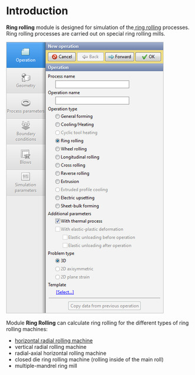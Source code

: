 # Introduction

**Ring rolling** module is designed for simulation of the[ ring rolling](https://en.wikipedia.org/wiki/Rolling_%28metalworking%29?oldformat=true#Ring_rolling) processes. Ring rolling processes are carried out on special ring rolling mills.

![](.gitbook/assets/ring-rolling-operation%20%281%29.png)

Module **Ring Rolling** can calculate ring rolling for the different types of ring rolling machines:

* [horizontal radial rolling machine](https://en.wikipedia.org/wiki/Rolling_%28metalworking%29?oldformat=true#/media/File:Ring_rolling.png)
* vertical radial rolling machine
* radial-axial horizontal rolling machine
* closed die ring rolling machine \(rolling inside of the main roll\)
* multiple-mandrel ring mill

